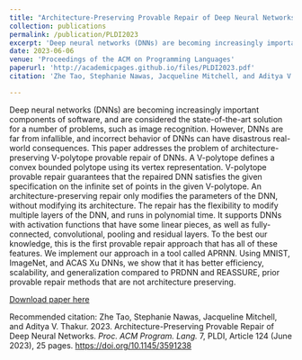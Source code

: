 ```yaml
---
title: "Architecture-Preserving Provable Repair of Deep Neural Networks"
collection: publications
permalink: /publication/PLDI2023
excerpt: 'Deep neural networks (DNNs) are becoming increasingly important components of software, and are considered the state-of-the-art solution for a number of problems, such as image recognition. However, DNNs are far from infallible, and incorrect behavior of DNNs can have disastrous real-world consequences. This paper addresses the problem of architecture-preserving V-polytope provable repair of DNNs. A V-polytope defines a convex bounded polytope using its vertex representation. V-polytope provable repair guarantees that the repaired DNN satisfies the given specification on the infinite set of points in the given V-polytope. An architecture-preserving repair only modifies the parameters of the DNN, without modifying its architecture. The repair has the flexibility to modify multiple layers of the DNN, and runs in polynomial time. It supports DNNs with activation functions that have some linear pieces, as well as fully-connected, convolutional, pooling and residual layers. To the best our knowledge, this is the first provable repair approach that has all of these features. We implement our approach in a tool called APRNN. Using MNIST, ImageNet, and ACAS Xu DNNs, we show that it has better efficiency, scalability, and generalization compared to PRDNN and REASSURE, prior provable repair methods that are not architecture preserving.'
date: 2023-06-06
venue: 'Proceedings of the ACM on Programming Languages'
paperurl: 'http://academicpages.github.io/files/PLDI2023.pdf'
citation: 'Zhe Tao, Stephanie Nawas, Jacqueline Mitchell, and Aditya V. Thakur. 2023. Architecture-Preserving Provable Repair of Deep Neural Networks. <i>Proc. ACM Program. Lang.</i> 7, PLDI, Article 124 (June 2023), 25 pages. https://doi.org/10.1145/3591238'

---
```

Deep neural networks (DNNs) are becoming increasingly important components of software, and are considered the state-of-the-art solution for a number of problems, such as image recognition. However, DNNs are far from infallible, and incorrect behavior of DNNs can have disastrous real-world consequences. This paper addresses the problem of architecture-preserving V-polytope provable repair of DNNs. A V-polytope defines a convex bounded polytope using its vertex representation. V-polytope provable repair guarantees that the repaired DNN satisfies the given specification on the infinite set of points in the given V-polytope. An architecture-preserving repair only modifies the parameters of the DNN, without modifying its architecture. The repair has the flexibility to modify multiple layers of the DNN, and runs in polynomial time. It supports DNNs with activation functions that have some linear pieces, as well as fully-connected, convolutional, pooling and residual layers. To the best our knowledge, this is the first provable repair approach that has all of these features. We implement our approach in a tool called APRNN. Using MNIST, ImageNet, and ACAS Xu DNNs, we show that it has better efficiency, scalability, and generalization compared to PRDNN and REASSURE, prior provable repair methods that are not architecture preserving.

[Download paper here](http://academicpages.github.io/files/PLDI2023.pdf)

Recommended citation: Zhe Tao, Stephanie Nawas, Jacqueline Mitchell, and Aditya V. Thakur. 2023. Architecture-Preserving Provable Repair of Deep Neural Networks. <i>Proc. ACM Program. Lang.</i> 7, PLDI, Article 124 (June 2023), 25 pages. https://doi.org/10.1145/3591238
